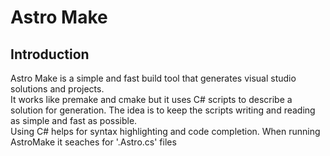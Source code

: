# Astro Make

## Introduction
Astro Make is a simple and fast build tool that generates
visual studio solutions and projects. <br>
It works like premake and cmake but it uses C# scripts to describe a solution for generation. 
The idea is to keep the scripts writing and reading as simple and fast as possible. <br>
Using C# helps for syntax highlighting and code completion. When running AstroMake it seaches for '.Astro.cs' files 

